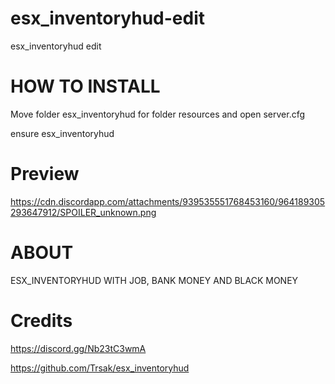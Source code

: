 # esx_inventoryhud-edit
esx_inventoryhud edit 

# HOW TO INSTALL
Move folder esx_inventoryhud for folder resources and open server.cfg

ensure esx_inventoryhud

# Preview
https://cdn.discordapp.com/attachments/939535551768453160/964189305293647912/SPOILER_unknown.png

# ABOUT
ESX_INVENTORYHUD WITH JOB, BANK MONEY AND BLACK MONEY

# Credits
https://discord.gg/Nb23tC3wmA

https://github.com/Trsak/esx_inventoryhud
